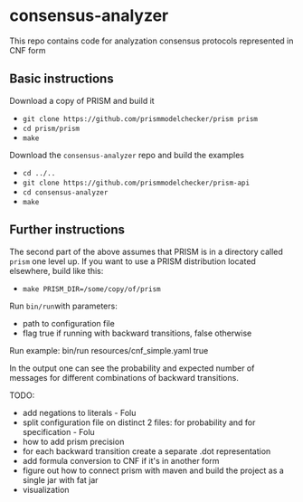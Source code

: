 # consensus-analyzer

This repo contains code for analyzation consensus protocols represented in CNF form

## Basic instructions

Download a copy of PRISM and build it

* ``git clone https://github.com/prismmodelchecker/prism prism``
* ``cd prism/prism``
* ``make``

Download the ``consensus-analyzer`` repo and build the examples

* ``cd ../..``
* ``git clone https://github.com/prismmodelchecker/prism-api``
* ``cd consensus-analyzer``
* ``make``

## Further instructions

The second part of the above assumes that PRISM is in a directory called ``prism`` one level up.
If you want to use a PRISM distribution located elsewhere, build like this:

* ``make PRISM_DIR=/some/copy/of/prism``

Run ``bin/run``with parameters: 
* path to configuration file
* flag true if running with backward transitions, false otherwise

Run example: bin/run resources/cnf_simple.yaml true

In the output one can see the probability and expected number of messages for different combinations of backward transitions.

TODO:
* add negations to literals - Folu
* split configuration file on distinct 2 files: for probability and for specification - Folu
* how to add prism precision
* for each backward transition create a separate .dot representation
* add formula conversion to CNF if it's in another form
* figure out how to connect prism with maven and build the project as a single jar with fat jar
* visualization